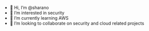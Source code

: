 - 👋 Hi, I’m @sharano
- 👀 I’m interested in security
- 🌱 I’m currently learning AWS
- 💞️ I’m looking to collaborate on security and cloud related projects


<!---
sharano/sharano is a ✨ special ✨ repository because its `README.md` (this file) appears on your GitHub profile.
You can click the Preview link to take a look at your changes.
--->
